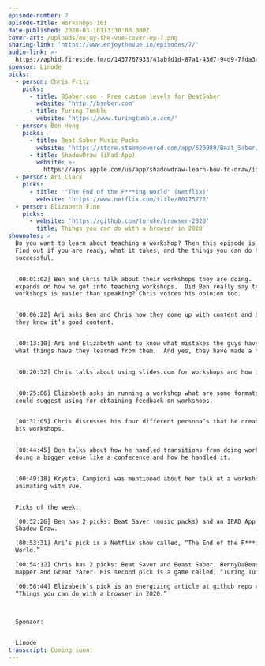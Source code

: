 ```yaml
---
episode-number: 7
episode-title: Workshops 101
date-published: 2020-03-10T13:30:00.000Z
cover-art: /uploads/enjoy-the-vue-cover-ep-7.png
sharing-link: 'https://www.enjoythevue.io/episodes/7/'
audio-link: >-
  https://aphid.fireside.fm/d/1437767933/41abfd1d-87a1-43d7-94d9-7fda3a5120e1/9390c5be-2d2a-4fbf-bb6a-5be25b37b9b5.mp3
sponsor: Linode
picks:
  - person: Chris Fritz
    picks:
      - title: BSaber.com - Free custom levels for BeatSaber
        website: 'http://bsaber.com'
      - title: Turing Tumble
        website: 'https://www.turingtumble.com/'
  - person: Ben Hong
    picks:
      - title: Beat Saber Music Packs
        website: 'https://store.steampowered.com/app/620980/Beat_Saber/'
      - title: ShadowDraw (iPad App)
        website: >-
          https://apps.apple.com/us/app/shadowdraw-learn-how-to-draw/id1223507083
  - person: Ari Clark
    picks:
      - title: '"The End of the F***ing World" (Netflix)'
        website: 'https://www.netflix.com/title/80175722'
  - person: Elizabeth Fine
    picks:
      - website: 'https://github.com/luruke/browser-2020'
        title: Things you can do with a browser in 2020
shownotes: >
  Do you want to learn about teaching a workshop? Then this episode is for you.
  Find out if you are ready, what it takes, and the things you can do to be
  successful. 


  [00:01:02] Ben and Chris talk about their workshops they are doing.  Ben
  expands on how he got into teaching workshops.  Did Ben really say teaching
  workshops is easier than speaking? Chris voices his opinion too. 


  [00:06:22] Ari asks Ben and Chris how they come up with content and how do
  they know it’s good content. 


  [00:13:10] Ari and Elizabeth want to know what mistakes the guys have made and
  what things have they learned from them.  And yes, they have made a few.  


  [00:20:32] Chris talks about using slides.com for workshops and how it helps.


  [00:25:06] Elizabeth asks in running a workshop what are some formats the guys
  could suggest using for obtaining feedback on workshops. 


  [00:31:05] Chris discusses his four different persona’s that he created for
  his workshops.


  [00:44:45] Ben talks about how he handled transitions from doing workshops to
  doing a bigger venue like a conference and how he handled it.  


  [00:49:18] Krystal Campioni was mentioned about her talk at a workshop on
  animating with Vue. 


  Picks of the week:

  [00:52:26] Ben has 2 picks: Beat Saver (music packs) and an IPAD App called
  Shadow Draw.

  [00:53:31] Ari’s pick is a Netflix show called, “The End of the F***ing
  World.”

  [00:54:12] Chris has 2 picks: Beat Saver and Beast Saber. BennyDaBeast is best
  mapper and Great Yazer. His second pick is a game called, “Turing Tumble.”

  [00:56:44] Elizabeth’s pick is an energizing article at github repo called,
  “Things you can do with a browser in 2020.”



  Sponsor:


  Linode
transcript: Coming soon!
---
```

